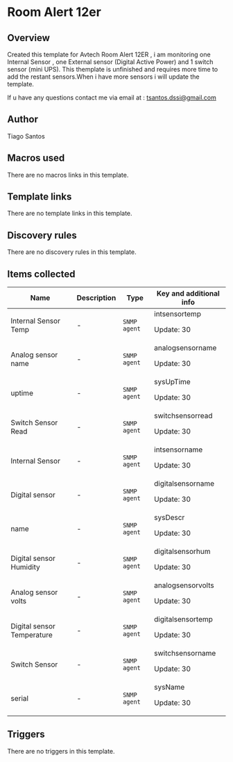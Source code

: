 # Room Alert 12er

## Overview

Created this template for Avtech Room Alert 12ER , i am monitoring one Internal Sensor , one External sensor (Digital Active Power) and 1 switch sensor (mini UPS). This themplate is unfinished and requires more time to add the restant sensors.When i have more sensors i will update the template.


If u have any questions contact me via email at : tsantos.dssi@gmail.com


 


 



## Author

Tiago Santos

## Macros used

There are no macros links in this template.

## Template links

There are no template links in this template.

## Discovery rules

There are no discovery rules in this template.

## Items collected

|Name|Description|Type|Key and additional info|
|----|-----------|----|----|
|Internal Sensor Temp|<p>-</p>|`SNMP agent`|intsensortemp<p>Update: 30</p>|
|Analog sensor name|<p>-</p>|`SNMP agent`|analogsensorname<p>Update: 30</p>|
|uptime|<p>-</p>|`SNMP agent`|sysUpTime<p>Update: 30</p>|
|Switch Sensor Read|<p>-</p>|`SNMP agent`|switchsensorread<p>Update: 30</p>|
|Internal Sensor|<p>-</p>|`SNMP agent`|intsensorname<p>Update: 30</p>|
|Digital sensor|<p>-</p>|`SNMP agent`|digitalsensorname<p>Update: 30</p>|
|name|<p>-</p>|`SNMP agent`|sysDescr<p>Update: 30</p>|
|Digital sensor Humidity|<p>-</p>|`SNMP agent`|digitalsensorhum<p>Update: 30</p>|
|Analog sensor volts|<p>-</p>|`SNMP agent`|analogsensorvolts<p>Update: 30</p>|
|Digital sensor Temperature|<p>-</p>|`SNMP agent`|digitalsensortemp<p>Update: 30</p>|
|Switch Sensor|<p>-</p>|`SNMP agent`|switchsensorname<p>Update: 30</p>|
|serial|<p>-</p>|`SNMP agent`|sysName<p>Update: 30</p>|
## Triggers

There are no triggers in this template.

